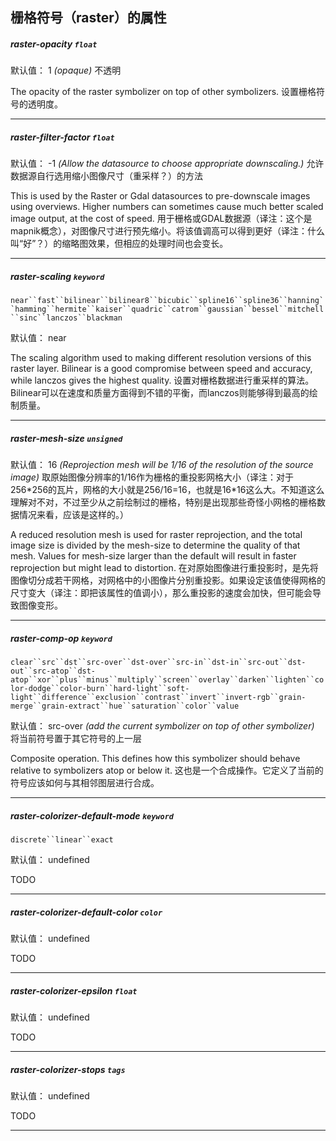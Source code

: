 ## 栅格符号（raster）的属性

##### raster-opacity `float`


默认值： 1
_(opaque)_
不透明

The opacity of the raster symbolizer on top of other symbolizers.
设置栅格符号的透明度。
* * *

##### raster-filter-factor `float`


默认值： -1
_(Allow the datasource to choose appropriate downscaling.)_
允许数据源自行选用缩小图像尺寸（重采样？）的方法

This is used by the Raster or Gdal datasources to pre-downscale images using overviews. Higher numbers can sometimes cause much better scaled image output, at the cost of speed.
用于栅格或GDAL数据源（译注：这个是mapnik概念），对图像尺寸进行预先缩小。将该值调高可以得到更好（译注：什么叫“好”？）的缩略图效果，但相应的处理时间也会变长。
* * *

##### raster-scaling `keyword`
`near``fast``bilinear``bilinear8``bicubic``spline16``spline36``hanning``hamming``hermite``kaiser``quadric``catrom``gaussian``bessel``mitchell``sinc``lanczos``blackman`

默认值： near


The scaling algorithm used to making different resolution versions of this raster layer. Bilinear is a good compromise between speed and accuracy, while lanczos gives the highest quality.
设置对栅格数据进行重采样的算法。Bilinear可以在速度和质量方面得到不错的平衡，而lanczos则能够得到最高的绘制质量。
* * *

##### raster-mesh-size `unsigned`


默认值： 16
_(Reprojection mesh will be 1&#x2F;16 of the resolution of the source image)_
取原始图像分辨率的1/16作为栅格的重投影网格大小（译注：对于256\*256的瓦片，网格的大小就是256/16=16，也就是16\*16这么大。不知道这么理解对不对，不过至少从之前绘制过的栅格，特别是出现那些奇怪小网格的栅格数据情况来看，应该是这样的。）

A reduced resolution mesh is used for raster reprojection, and the total image size is divided by the mesh-size to determine the quality of that mesh. Values for mesh-size larger than the default will result in faster reprojection but might lead to distortion.
在对原始图像进行重投影时，是先将图像切分成若干网格，对网格中的小图像片分别重投影。如果设定该值使得网格的尺寸变大（译注：即把该属性的值调小），那么重投影的速度会加快，但可能会导致图像变形。
* * *

##### raster-comp-op `keyword`
`clear``src``dst``src-over``dst-over``src-in``dst-in``src-out``dst-out``src-atop``dst-atop``xor``plus``minus``multiply``screen``overlay``darken``lighten``color-dodge``color-burn``hard-light``soft-light``difference``exclusion``contrast``invert``invert-rgb``grain-merge``grain-extract``hue``saturation``color``value`

默认值： src-over
_(add the current symbolizer on top of other symbolizer)_
将当前符号置于其它符号的上一层

Composite operation. This defines how this symbolizer should behave relative to symbolizers atop or below it.
这也是一个合成操作。它定义了当前的符号应该如何与其相邻图层进行合成。
* * *

##### raster-colorizer-default-mode `keyword`
`discrete``linear``exact`

默认值： undefined


TODO
* * *

##### raster-colorizer-default-color `color`


默认值： undefined


TODO
* * *

##### raster-colorizer-epsilon `float`


默认值： undefined


TODO
* * *

##### raster-colorizer-stops `tags`


默认值： undefined


TODO
* * *

